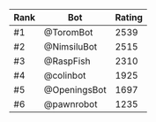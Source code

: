 Rank|Bot|Rating
---|---|---
#1|@ToromBot|2539
#2|@NimsiluBot|2515
#3|@RaspFish|2310
#4|@colinbot|1925
#5|@OpeningsBot|1697
#6|@pawnrobot|1235
